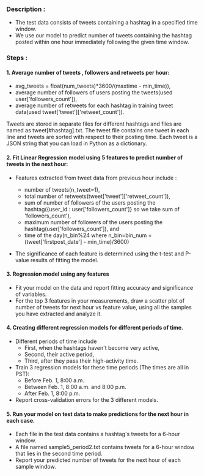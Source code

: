 ### Description :  
 * The test data consists of tweets containing a hashtag in a specified time window. 
 * We use our model to predict number of tweets containing the hashtag posted within one hour immediately following the given 
   time window.

### Steps :    
#### 1.  Average number of tweets , followers and retweets per hour:  
  * avg_tweets = float(num_tweets)*3600/(maxtime - min_time)),      
  * average number of followers of users posting the tweets(used user['followers_count']),      
  * average number of retweets for each hashtag in training tweet data(used tweet['tweet']['retweet_count']).    

Tweets are stored in separate files for different hashtags and files are named as tweet[#hashtag].txt.
The tweet file contains one tweet in each line and tweets are sorted with respect to their posting time. 
Each tweet is a JSON string that you can load in Python as a dictionary.

#### 2.  Fit Linear Regression model using 5 features to predict number of tweets in the next hour:
  * Features extracted from tweet data from previous hour include :  
      * number of tweets(n_tweet=1),   
      * total number of retweets(tweet['tweet']['retweet_count']),   
      * sum of number of followers of the users posting the hashtag({user_id : user['followers_count']} so we take sum of 
      'followers_count'),   
      * maximum number of followers of the users posting the hashtag(user['followers_count']), and  
      * time of the day(n_bin%24 where n_bin=bin_num = (tweet['firstpost_date'] - min_time)/3600)  

  * The significance of each feature is determined using the t-test and P-value results of fitting the model.

#### 3.  Regression model using any features
  * Fit your model on the data and report fitting accuracy and significance of variables. 
  * For the top 3 features in your measurements, draw a scatter plot of number of tweets for next hour vs feature value, 
    using all the samples you have extracted and analyze it.

#### 4.  Creating different regression models for different periods of time.
  * Different periods of time include 
     * First, when the hashtags haven't become very active,   
     * Second, their active period,   
     * Third, after they pass their high-activity time.
  * Train 3 regression models for these time periods (The times are all in PST):
     * Before Feb. 1, 8:00 a.m.
     * Between Feb. 1, 8:00 a.m. and 8:00 p.m. 
     * After Feb. 1, 8:00 p.m.
  * Report cross-validation errors for the 3 different models.

#### 5.   Run your model on test data to make predictions for the next hour in each case. 
   * Each file in the test data contains a hashtag's tweets for a 6-hour window.
   * A file named sample5_period2.txt contains tweets for a 6-hour window that lies in the second time period.
   * Report your predicted number of tweets for the next hour of each sample window.

